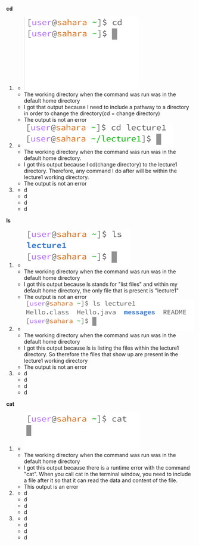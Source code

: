 **cd**
1. - ![Image](Screenshot_2023-10-03_125519.png)
   - The working directory when the command was run was in the default home directory
   - I got that output because I need to include a pathway to a directory in order to change the directory(cd = change directory)
   - The output is not an error
2. - ![Image](Screenshot_2023-10-03_132418.png)
   - The working directory when the command was run was in the default home directory.
   - I got this output because I cd(change directory) to the lecture1 directory. Therefore, any command I do after will be within the lecture1 working directory.
   - The output is not an error
3. - d
   - d
   - d
   - d
  
**ls**
1. - ![Image](Screenshot_2023-10-03_130825.png)
   - The working directory when the command was run was in the default home directory
   - I got this output because ls stands for "list files" and within my default home directory, the only file that is present is "lecture1"
   - The output is not an error
2. - ![Image](Screenshot_2023-10-03_132829.png)
   - The working directory when the command was run was in the default home directory
   - I got this output because ls is listing the files within the lecture1 directory. So therefore the files that show up are present in the lecture1 working directory
   - The output is not an error
3. - d
   - d
   - d
   - d


**cat**
1. - ![Image](Screenshot_2023-10-03_131625.png)
   - The working directory when the command was run was in the default home directory
   - I got this output because there is a runtime error with the command "cat". When you call cat in the terminal window, you need to include a file after it so that it can read the data and content of the file.
   - This output is an error
2. - d
   - d
   - d
   - d
3. - d
   - d
   - d
   - d
